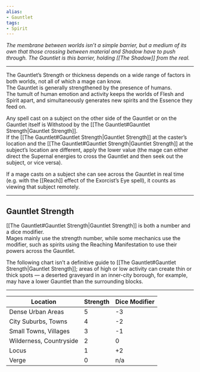 ```yaml
---
alias:
- Gauntlet
tags:
- Spirit
---
```


_The membrane between worlds isn’t a simple barrier, but a medium of its own that those crossing between material and Shadow have to push through. The Gauntlet is this barrier, holding [[The Shadow]] from the real._

---

The Gauntlet’s Strength or thickness depends on a wide range of factors in both worlds, not all of which a mage can know.\
The Gauntlet is generally strengthened by the presence of humans.\
The tumult of human emotion and activity keeps the worlds of Flesh and Spirit apart, and simultaneously generates new spirits and the Essence they feed on.

Any spell cast on a subject on the other side of the Gauntlet or on the Gauntlet itself is Withstood by the [[The Gauntlet#Gauntlet Strength|Gauntlet Strength]].\
If the [[The Gauntlet#Gauntlet Strength|Gauntlet Strength]] at the caster’s location and the [[The Gauntlet#Gauntlet Strength|Gauntlet Strength]] at the subject’s location are different, apply the lower value (the mage can either direct the Supernal energies to cross the Gauntlet and then seek out the subject, or vice versa).

If a mage casts on a subject she can see across the Gauntlet in real time (e.g. with the [[Reach]] effect of the Exorcist’s Eye spell), it counts as viewing that subject remotely.

---

## Gauntlet Strength

[[The Gauntlet#Gauntlet Strength|Gauntlet Strength]] is both a number and a dice modifier.\
Mages mainly use the strength number, while some mechanics use the modifier, such as spirits using the Reaching Manifestation to use their powers across the Gauntlet.

The following chart isn’t a definitive guide to [[The Gauntlet#Gauntlet Strength|Gauntlet Strength]]; areas of high or low activity can create thin or thick spots — a deserted graveyard in an inner-city borough, for example, may have a lower Gauntlet than the surrounding blocks.

---

| Location                | Strength | Dice Modifier |
| ----------------------- | -------- | ------------- |
| Dense Urban Areas       | 5        | -3            |
| City Suburbs, Towns     | 4        | -2            |
| Small Towns, Villages   | 3        | -1            |
| Wilderness, Countryside | 2        | 0             |
| Locus                   | 1        | +2            |
| Verge                   | 0        | n/a           |
